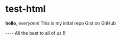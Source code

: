 # test-html

**hello**, *everyone!*
This is my inital repo Gist on GitHub 

---- All the best to all of us !!
